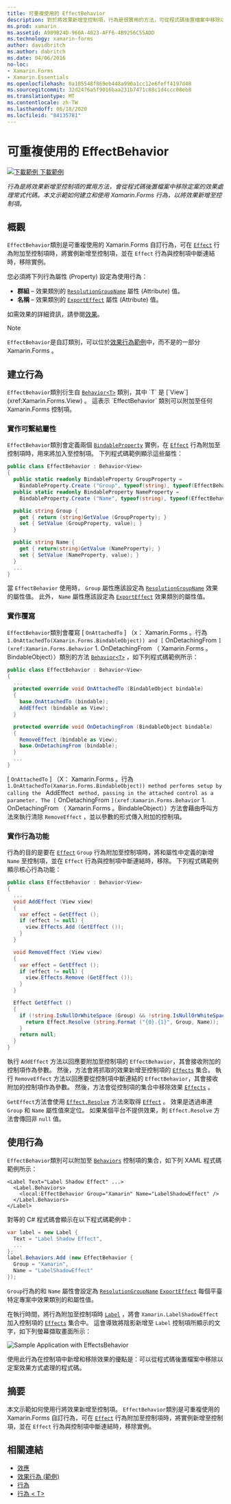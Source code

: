 ```yaml
---
title: 可重複使用的 EffectBehavior
description: 對於將效果新增至控制項，行為是很實用的方法，可從程式碼後置檔案中移除以定案效果方式處理的程式碼。 本文示範如何建立和使用 Xamarin.Forms 行為，以將效果新增至控制項。
ms.prod: xamarin
ms.assetid: A909B24D-960A-4023-AFF6-4B9256C55ADD
ms.technology: xamarin-forms
author: davidbritch
ms.author: dabritch
ms.date: 04/06/2016
no-loc:
- Xamarin.Forms
- Xamarin.Essentials
ms.openlocfilehash: 0a105548f869eb448a990a1cc12e6feff4197d48
ms.sourcegitcommit: 32d2476a5f9016baa231b7471c88c1d4ccc08eb8
ms.translationtype: MT
ms.contentlocale: zh-TW
ms.lasthandoff: 06/18/2020
ms.locfileid: "84135781"
---
```

# <a name="reusable-effectbehavior"></a>可重複使用的 EffectBehavior

[![下載範例 ](~/media/shared/download.png) 下載範例](https://docs.microsoft.com/samples/xamarin/xamarin-forms-samples/behaviors-effectbehavior)

_行為是將效果新增至控制項的實用方法，會從程式碼後置檔案中移除定案的效果處理常式代碼。本文示範如何建立和使用 Xamarin.Forms 行為，以將效果新增至控制項。_

## <a name="overview"></a>概觀

`EffectBehavior`類別是可重複使用的 Xamarin.Forms 自訂行為，可在 [`Effect`](xref:Xamarin.Forms.Effect) 行為附加至控制項時，將實例新增至控制項，並在 `Effect` 行為與控制項中斷連結時，移除實例。

您必須將下列行為屬性 (Property) 設定為使用行為：

- **群組** – 效果類別的 [`ResolutionGroupName`](xref:Xamarin.Forms.ResolutionGroupNameAttribute) 屬性 (Attribute) 值。
- **名稱** – 效果類別的 [`ExportEffect`](xref:Xamarin.Forms.ExportEffectAttribute) 屬性 (Attribute) 值。

如需效果的詳細資訊，請參閱[效果](~/xamarin-forms/app-fundamentals/effects/index.md)。

> [!NOTE]
> `EffectBehavior`是自訂類別，可以位於[效果行為範例](https://docs.microsoft.com/samples/xamarin/xamarin-forms-samples/behaviors-effectbehavior)中，而不是的一部分 Xamarin.Forms 。

## <a name="creating-the-behavior"></a>建立行為

`EffectBehavior`類別衍生自 [`Behavior<T>`](xref:Xamarin.Forms.Behavior`1) 類別，其中 `T` 是 [`View`](xref:Xamarin.Forms.View) 。 這表示 `EffectBehavior` 類別可以附加至任何 Xamarin.Forms 控制項。

### <a name="implementing-bindable-properties"></a>實作可繫結屬性

`EffectBehavior`類別會定義兩個 [`BindableProperty`](xref:Xamarin.Forms.BindableProperty) 實例，在 [`Effect`](xref:Xamarin.Forms.Effect) 行為附加至控制項時，用來將加入至控制項。 下列程式碼範例顯示這些屬性：

```csharp
public class EffectBehavior : Behavior<View>
{
  public static readonly BindableProperty GroupProperty =
    BindableProperty.Create ("Group", typeof(string), typeof(EffectBehavior), null);
  public static readonly BindableProperty NameProperty =
    BindableProperty.Create ("Name", typeof(string), typeof(EffectBehavior), null);

  public string Group {
    get { return (string)GetValue (GroupProperty); }
    set { SetValue (GroupProperty, value); }
  }

  public string Name {
    get { return(string)GetValue (NameProperty); }
    set { SetValue (NameProperty, value); }
  }
  ...
}
```

當 `EffectBehavior` 使用時， `Group` 屬性應該設定為 [`ResolutionGroupName`](xref:Xamarin.Forms.ResolutionGroupNameAttribute) 效果的屬性值。 此外， `Name` 屬性應該設定為 [`ExportEffect`](xref:Xamarin.Forms.ExportEffectAttribute) 效果類別的屬性值。

### <a name="implementing-the-overrides"></a>實作覆寫

`EffectBehavior`類別會覆寫 [ `OnAttachedTo` ] （x： Xamarin.Forms 。行為 `1.OnAttachedTo(Xamarin.Forms.BindableObject)) and [` OnDetachingFrom `](xref:Xamarin.Forms.Behavior` 1. OnDetachingFrom （ Xamarin.Forms 。BindableObject））類別的方法 [`Behavior<T>`](xref:Xamarin.Forms.Behavior`1) ，如下列程式碼範例所示：

```csharp
public class EffectBehavior : Behavior<View>
{
  ...
  protected override void OnAttachedTo (BindableObject bindable)
  {
    base.OnAttachedTo (bindable);
    AddEffect (bindable as View);
  }

  protected override void OnDetachingFrom (BindableObject bindable)
  {
    RemoveEffect (bindable as View);
    base.OnDetachingFrom (bindable);
  }
  ...
}
```

[ `OnAttachedTo` ] （X： Xamarin.Forms 。行為 `1.OnAttachedTo(Xamarin.Forms.BindableObject)) method performs setup by calling the ` AddEffect ` method, passing in the attached control as a parameter. The [` OnDetachingFrom `](xref:Xamarin.Forms.Behavior` 1. OnDetachingFrom （ Xamarin.Forms 。BindableObject））方法會藉由呼叫方法來執行清除 `RemoveEffect` ，並以參數的形式傳入附加的控制項。

### <a name="implementing-the-behavior-functionality"></a>實作行為功能

行為的目的是要在 [`Effect`](xref:Xamarin.Forms.Effect) `Group` 行為附加至控制項時，將和屬性中定義的新增 `Name` 至控制項，並在 `Effect` 行為與控制項中斷連結時，移除。 下列程式碼範例顯示核心行為功能：

```csharp
public class EffectBehavior : Behavior<View>
{
  ...
  void AddEffect (View view)
  {
    var effect = GetEffect ();
    if (effect != null) {
      view.Effects.Add (GetEffect ());
    }
  }

  void RemoveEffect (View view)
  {
    var effect = GetEffect ();
    if (effect != null) {
      view.Effects.Remove (GetEffect ());
    }
  }

  Effect GetEffect ()
  {
    if (!string.IsNullOrWhiteSpace (Group) && !string.IsNullOrWhiteSpace (Name)) {
      return Effect.Resolve (string.Format ("{0}.{1}", Group, Name));
    }
    return null;
  }
}
```

執行 `AddEffect` 方法以回應要附加至控制項的 `EffectBehavior`，其會接收附加的控制項作為參數。 然後，方法會將抓取的效果新增至控制項的 [`Effects`](xref:Xamarin.Forms.Element.Effects) 集合。 執行 `RemoveEffect` 方法以回應要從控制項中斷連結的 `EffectBehavior`，其會接收附加的控制項作為參數。 然後，方法會從控制項的集合中移除效果 [`Effects`](xref:Xamarin.Forms.Element.Effects) 。

`GetEffect`方法會使用 [`Effect.Resolve`](xref:Xamarin.Forms.Effect.Resolve(System.String)) 方法來取得 [`Effect`](xref:Xamarin.Forms.Effect) 。 效果是透過串連 `Group` 和 `Name` 屬性值來定位。 如果某個平台不提供效果，則 `Effect.Resolve` 方法會傳回非 `null` 值。

## <a name="consuming-the-behavior"></a>使用行為

`EffectBehavior`類別可以附加至 [`Behaviors`](xref:Xamarin.Forms.VisualElement.Behaviors) 控制項的集合，如下列 XAML 程式碼範例所示：

```xaml
<Label Text="Label Shadow Effect" ...>
  <Label.Behaviors>
    <local:EffectBehavior Group="Xamarin" Name="LabelShadowEffect" />
  </Label.Behaviors>
</Label>
```

對等的 C# 程式碼會顯示在以下程式碼範例中：

```csharp
var label = new Label {
  Text = "Label Shadow Effect",
  ...
};
label.Behaviors.Add (new EffectBehavior {
  Group = "Xamarin",
  Name = "LabelShadowEffect"
});
```

`Group`行為的和 `Name` 屬性會設定為 [`ResolutionGroupName`](xref:Xamarin.Forms.ResolutionGroupNameAttribute) [`ExportEffect`](xref:Xamarin.Forms.ExportEffectAttribute) 每個平臺特定專案中效果類別的和屬性值。

在執行時間，將行為附加至控制項時 [`Label`](xref:Xamarin.Forms.Label) ，將會 `Xamarin.LabelShadowEffect` 加入控制項的 [`Effects`](xref:Xamarin.Forms.Element.Effects) 集合中。 這會導致將陰影新增至 `Label` 控制項所顯示的文字，如下列螢幕擷取畫面所示：

![](effect-behavior-images/screenshots.png "Sample Application with EffectsBehavior")

使用此行為在控制項中新增和移除效果的優點是：可以從程式碼後置檔案中移除以定案效果方式處理的程式碼。

## <a name="summary"></a>摘要

本文示範如何使用行將效果新增至控制項。 `EffectBehavior`類別是可重複使用的 Xamarin.Forms 自訂行為，可在 [`Effect`](xref:Xamarin.Forms.Effect) 行為附加至控制項時，將實例新增至控制項，並在 `Effect` 行為與控制項中斷連結時，移除實例。

## <a name="related-links"></a>相關連結

- [效應](~/xamarin-forms/app-fundamentals/effects/index.md)
- [效果行為 (範例)](https://docs.microsoft.com/samples/xamarin/xamarin-forms-samples/behaviors-effectbehavior)
- [行為](xref:Xamarin.Forms.Behavior)
- [行為 &lt; T&gt;](xref:Xamarin.Forms.Behavior`1)
